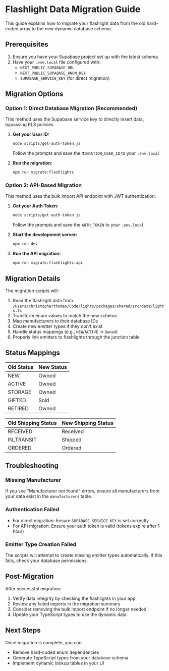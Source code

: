# Flashlight Data Migration Guide

This guide explains how to migrate your flashlight data from the old hard-coded array to the new dynamic database schema.

## Prerequisites

1. Ensure you have your Supabase project set up with the latest schema
2. Have your `.env.local` file configured with:
   - `NEXT_PUBLIC_SUPABASE_URL`
   - `NEXT_PUBLIC_SUPABASE_ANON_KEY`
   - `SUPABASE_SERVICE_KEY` (for direct migration)

## Migration Options

### Option 1: Direct Database Migration (Recommended)

This method uses the Supabase service key to directly insert data, bypassing RLS policies.

1. **Get your User ID:**
   ```bash
   node scripts/get-auth-token.js
   ```
   Follow the prompts and save the `MIGRATION_USER_ID` to your `.env.local`

2. **Run the migration:**
   ```bash
   npm run migrate:flashlights
   ```

### Option 2: API-Based Migration

This method uses the bulk import API endpoint with JWT authentication.

1. **Get your Auth Token:**
   ```bash
   node scripts/get-auth-token.js
   ```
   Follow the prompts and save the `AUTH_TOKEN` to your `.env.local`

2. **Start the development server:**
   ```bash
   npm run dev
   ```

3. **Run the API migration:**
   ```bash
   npm run migrate:flashlights:api
   ```

## Migration Details

The migration scripts will:

1. Read the flashlight data from `/Users/christopherthomas/Code/lights/packages/shared/src/data/lights.ts`
2. Transform enum values to match the new schema
3. Map manufacturers to their database IDs
4. Create new emitter types if they don't exist
5. Handle status mappings (e.g., `NEW`/`ACTIVE` → `Owned`)
6. Properly link emitters to flashlights through the junction table

## Status Mappings

| Old Status | New Status |
|------------|------------|
| NEW        | Owned      |
| ACTIVE     | Owned      |
| STORAGE    | Owned      |
| GIFTED     | Sold       |
| RETIRED    | Owned      |

| Old Shipping Status | New Shipping Status |
|---------------------|---------------------|
| RECEIVED            | Received            |
| IN_TRANSIT          | Shipped             |
| ORDERED             | Ordered             |

## Troubleshooting

### Missing Manufacturer
If you see "Manufacturer not found" errors, ensure all manufacturers from your data exist in the `manufacturers` table.

### Authentication Failed
- For direct migration: Ensure `SUPABASE_SERVICE_KEY` is set correctly
- For API migration: Ensure your auth token is valid (tokens expire after 1 hour)

### Emitter Type Creation Failed
The scripts will attempt to create missing emitter types automatically. If this fails, check your database permissions.

## Post-Migration

After successful migration:

1. Verify data integrity by checking the flashlights in your app
2. Review any failed imports in the migration summary
3. Consider removing the bulk import endpoint if no longer needed
4. Update your TypeScript types to use the dynamic data

## Next Steps

Once migration is complete, you can:
- Remove hard-coded enum dependencies
- Generate TypeScript types from your database schema
- Implement dynamic lookup tables in your UI